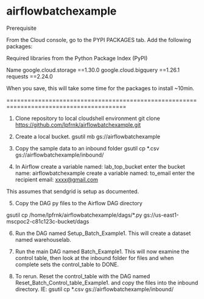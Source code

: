 # airflowbatchexample

Prerequisite 

From the Cloud console, go to the PYPI PACKAGES tab. Add the following packages:

Required libraries from the Python Package Index (PyPI)

Name
google.cloud.storage ==1.30.0
google.cloud.bigquery ==1.26.1
requests ==2.24.0

When you save, this will take some time for the packages to install ~10min.

========================================================================================

1. Clone repository to local cloudshell environment
git clone https://github.com/lpfrnk/airflowbatchexample.git

2. Create a local bucket.
gsutil mb gs://airflowbatchexample

3. Copy the sample data to an inbound folder
gsutil cp *.csv gs://airflowbatchexample/inbound/

4. In Airflow create a variable named: lab_top_bucket
enter the bucket name: airflowbatchexample
create a variable named: to_email
enter the recipient email: xxxx@gmail.com

This assumes that sendgrid is setup as documented.


5. Copy the DAG py files to the Airflow DAG directory

gsutil cp /home/lpfrnk/airflowbatchexample/dags/*.py gs://us-east1-mscpoc2-c81c123c-bucket/dags

6. Run the DAG named Setup_Batch_Example1. This will create a dataset named warehouselab.

7. Run the main DAG named Batch_Example1. This will now examine the control table, then look at the inbound folder for files and when complete sets the control_table to DONE.

8. To rerun. Reset the control_table with the DAG named Reset_Batch_Control_table_Example1. and copy the files into the inbound directory. IE: gsutil cp *.csv gs://airflowbatchexample/inbound/


